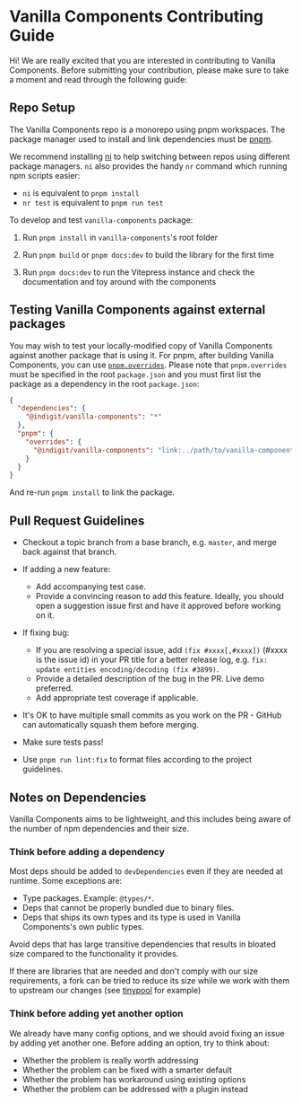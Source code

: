 # Vanilla Components Contributing Guide

Hi! We are really excited that you are interested in contributing to Vanilla Components. Before submitting your contribution, please make sure to take a moment and read through the following guide:

## Repo Setup

The Vanilla Components repo is a monorepo using pnpm workspaces. The package manager used to install and link dependencies must be [pnpm](https://pnpm.io/).

We recommend installing [ni](https://github.com/antfu/ni) to help switching between repos using different package managers. `ni` also provides the handy `nr` command which running npm scripts easier:

- `ni` is equivalent to `pnpm install`
- `nr test` is equivalent to `pnpm run test`

To develop and test `vanilla-components` package:

1. Run `pnpm install` in `vanilla-components`'s root folder

2. Run `pnpm build` or `pnpm docs:dev` to build the library for the first time

3. Run `pnpm docs:dev` to run the Vitepress instance and check the documentation and toy around with the components

## Testing Vanilla Components against external packages

You may wish to test your locally-modified copy of Vanilla Components against another package that is using it. For pnpm, after building Vanilla Components, you can use [`pnpm.overrides`](https://pnpm.io/package_json#pnpmoverrides). Please note that `pnpm.overrides` must be specified in the root `package.json` and you must first list the package as a dependency in the root `package.json`:

```json
{
  "dependencies": {
    "@indigit/vanilla-components": "*"
  },
  "pnpm": {
    "overrides": {
      "@indigit/vanilla-components": "link:../path/to/vanilla-components/packages/vanilla-components"
    }
  }
}
```

And re-run `pnpm install` to link the package.

## Pull Request Guidelines

- Checkout a topic branch from a base branch, e.g. `master`, and merge back against that branch.

- If adding a new feature:

    - Add accompanying test case.
    - Provide a convincing reason to add this feature. Ideally, you should open a suggestion issue first and have it approved before working on it.

- If fixing bug:

    - If you are resolving a special issue, add `(fix #xxxx[,#xxxx])` (#xxxx is the issue id) in your PR title for a better release log, e.g. `fix: update entities encoding/decoding (fix #3899)`.
    - Provide a detailed description of the bug in the PR. Live demo preferred.
    - Add appropriate test coverage if applicable.

- It's OK to have multiple small commits as you work on the PR - GitHub can automatically squash them before merging.

- Make sure tests pass!

- Use `pnpm run lint:fix` to format files according to the project guidelines.

## Notes on Dependencies

Vanilla Components aims to be lightweight, and this includes being aware of the number of npm dependencies and their size.

### Think before adding a dependency

Most deps should be added to `devDependencies` even if they are needed at runtime. Some exceptions are:

- Type packages. Example: `@types/*`.
- Deps that cannot be properly bundled due to binary files.
- Deps that ships its own types and its type is used in Vanilla Components's own public types.

Avoid deps that has large transitive dependencies that results in bloated size compared to the functionality it provides.

If there are libraries that are needed and don't comply with our size
requirements, a fork can be tried to reduce its size while we work with them to
upstream our changes (see [tinypool](https://github.com/tinylibs/tinypool) for example)

### Think before adding yet another option

We already have many config options, and we should avoid fixing an issue by adding yet another one. Before adding an option, try to think about:

- Whether the problem is really worth addressing
- Whether the problem can be fixed with a smarter default
- Whether the problem has workaround using existing options
- Whether the problem can be addressed with a plugin instead
